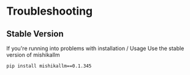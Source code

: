 # Troubleshooting 

## Stable Version

If you're running into problems with installation / Usage 
Use the stable version of mishikallm 

```
pip install mishikallm==0.1.345
```

